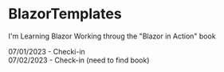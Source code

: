 # BlazorTemplates
I'm Learning Blazor
Working throug the "Blazor in Action" book

07/01/2023 - Checki-in  
07/02/2023 - Check-in (need to find book)
